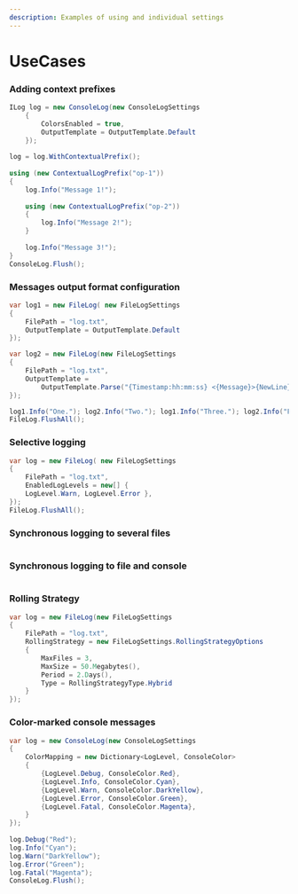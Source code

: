 ```yaml
---
description: Examples of using and individual settings
---
```


# UseCases

### Adding context prefixes

```csharp
ILog log = new ConsoleLog(new ConsoleLogSettings
    {
        ColorsEnabled = true,
        OutputTemplate = OutputTemplate.Default
    });
                  
log = log.WithContextualPrefix();
   
using (new ContextualLogPrefix("op-1"))
{
    log.Info("Message 1!");
    
    using (new ContextualLogPrefix("op-2"))
    {
        log.Info("Message 2!");
    }               
    
    log.Info("Message 3!");
}
ConsoleLog.Flush();
```

### Messages output format configuration

```csharp
var log1 = new FileLog( new FileLogSettings
{
    FilePath = "log.txt",
    OutputTemplate = OutputTemplate.Default
});

var log2 = new FileLog(new FileLogSettings
{
    FilePath = "log.txt",
    OutputTemplate =
        OutputTemplate.Parse("{Timestamp:hh:mm:ss} <{Message}>{NewLine}")
});

log1.Info("One."); log2.Info("Two."); log1.Info("Three."); log2.Info("Four.");
FileLog.FlushAll();
```

### Selective logging

```csharp
var log = new FileLog( new FileLogSettings
{
    FilePath = "log.txt",
    EnabledLogLevels = new[] {
    LogLevel.Warn, LogLevel.Error },
});
FileLog.FlushAll();
```

### Synchronous logging to several files

```csharp

```

### Synchronous logging to file and console

```csharp

```

### Rolling Strategy

```csharp
var log = new FileLog(new FileLogSettings
{
    FilePath = "log.txt",
    RollingStrategy = new FileLogSettings.RollingStrategyOptions
    {
        MaxFiles = 3,
        MaxSize = 50.Megabytes(),
        Period = 2.Days(),
        Type = RollingStrategyType.Hybrid
    }
});
```

### Color-marked console messages 

```csharp
var log = new ConsoleLog(new ConsoleLogSettings
{
    ColorMapping = new Dictionary<LogLevel, ConsoleColor>
    {
        {LogLevel.Debug, ConsoleColor.Red},
        {LogLevel.Info, ConsoleColor.Cyan},
        {LogLevel.Warn, ConsoleColor.DarkYellow},
        {LogLevel.Error, ConsoleColor.Green},
        {LogLevel.Fatal, ConsoleColor.Magenta},
    }
});
    
log.Debug("Red");
log.Info("Cyan");
log.Warn("DarkYellow");
log.Error("Green");
log.Fatal("Magenta");
ConsoleLog.Flush();
```



